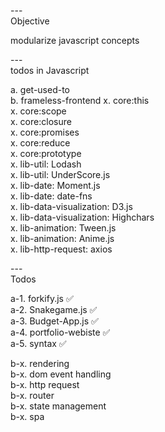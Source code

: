 ---\
Objective

modularize javascript concepts




---\
todos in Javascript


a. get-used-to\
b. frameless-frontend
x. core:this\
x. core:scope\
x. core:closure\
x. core:promises\
x. core:reduce\
x. core:prototype\
x. lib-util: Lodash\
x. lib-util: UnderScore.js\
x. lib-date: Moment.js\
x. lib-date: date-fns\
x. lib-data-visualization: D3.js\
x. lib-data-visualization: Highchars\
x. lib-animation: Tween.js\
x. lib-animation: Anime.js\
x. lib-http-request: axios


---\
Todos


a-1. forkify.js :white_check_mark:\
a-2. Snakegame.js :white_check_mark:\
a-3. Budget-App.js :white_check_mark:\
a-4. portfolio-webiste :white_check_mark:\
a-5. syntax :white_check_mark:


b-x. rendering\
b-x. dom event handling\
b-x. http request\
b-x. router\
b-x. state management\
b-x. spa
